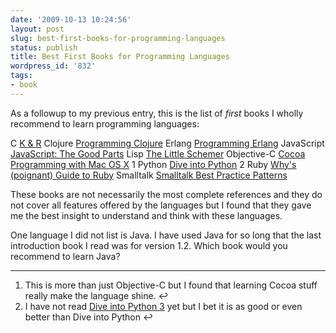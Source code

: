 ```yaml
---
date: '2009-10-13 10:24:56'
layout: post
slug: best-first-books-for-programming-languages
status: publish
title: Best First Books for Programming Languages
wordpress_id: '832'
tags:
- book
---
```


As a followup to my previous entry, this is the list of _first_ books I wholly recommend to learn programming languages:




  C
      [K & R](http://en.wikipedia.org/wiki/The_C_Programming_Language_(book))
  Clojure
      [Programming Clojure](http://www.pragprog.com/titles/shcloj/programming-clojure)
  Erlang
      [Programming Erlang](http://www.pragprog.com/titles/jaerlang/index.html)
  JavaScript
      [JavaScript: The Good Parts](http://oreilly.com/catalog/9780596517748)
  Lisp
      [The Little Schemer](http://www.ccs.neu.edu/home/matthias/BTLS/)
  Objective-C
      [Cocoa Programming with Mac OS X](http://www.amazon.com/exec/obidos/ASIN/0321503619/bignerdranch-20) 1
  Python
      [Dive into Python](http://www.diveintopython.org/) 2
  Ruby
      [Why's (poignant) Guide to Ruby](http://en.wikipedia.org/wiki/Why's_(poignant)_Guide_to_Ruby)
  Smalltalk
      [Smalltalk Best Practice Patterns](http://www.amazon.com/Smalltalk-Best-Practice-Patterns-Kent/dp/013476904X)


These books are not necessarily the most complete references and they do not cover all features offered by the languages but I found that they gave me the best insight to understand and think with these languages.

One language I did not list is Java. I have used Java for so long that the last introduction book I read was for version 1.2. Which book would you recommend to learn Java?


---

1.  This is more than just Objective-C but I found that learning Cocoa stuff really make the language shine. ↩
2.  I have not read [Dive into Python 3](http://diveintopython3.org/) yet but I bet it is as good or even better than Dive into Python ↩


